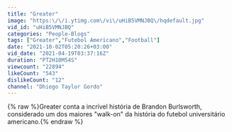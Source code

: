 ```yaml
---
title: "Greater"
image: "https:\/\/i.ytimg.com\/vi\/uHiB5VMNJBQ\/hqdefault.jpg"
vid_id: "uHiB5VMNJBQ"
categories: "People-Blogs"
tags: ["Greater","Futebol Americano","Football"]
date: "2021-10-02T05:20:26+03:00"
vid_date: "2021-04-19T03:37:16Z"
duration: "PT2H10M54S"
viewcount: "22894"
likeCount: "543"
dislikeCount: "12"
channel: "Dhiego Taylor Gordo"
---
```

{% raw %}Greater conta a incrível história de Brandon Burlsworth, considerado um dos maiores &quot;walk-on&quot; da história do futebol universitário americano.{% endraw %}
